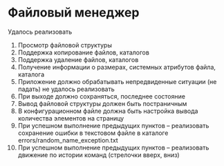# Файловый менеджер
Удалось реализовать
1. Просмотр файловой структуры
2. Поддержка копирование файлов, каталогов
3. Поддержка удаление файлов, каталогов
4. Получение информации о размерах, системных атрибутов файла, каталога
5. Приложение должно обрабатывать непредвиденные ситуации (не падать)
не удалось реализовать
1. При выходе должно сохраняться, последнее состояние
2. Вывод файловой структуры должен быть постраничным
3. В конфигурационном файле должна быть настройка вывода количества элементов на страницу
4. При успешном выполнение предыдущих пунктов – реализовать сохранение ошибки в текстовом файле в каталоге errors/random_name_exception.txt
5. При успешном выполнение предыдущих пунктов – реализовать движение по истории команд (стрелочки вверх, вниз)
